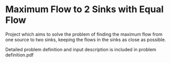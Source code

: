 <html>
<body>
<h1> Maximum Flow to 2 Sinks with Equal Flow    </h1>
<p> Project which aims to solve the problem of finding the maximum flow from one source to two sinks, keeping the flows in the sinks as close as possible. <br>
  
<p> Detailed problem definition and input description is included in problem definition.pdf <br>


</html>
</body>
